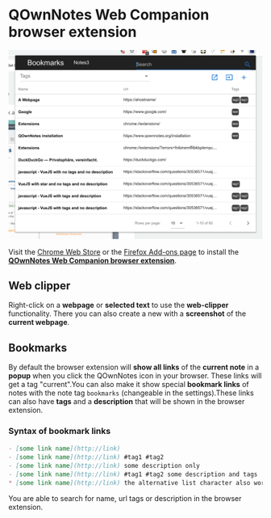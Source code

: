 # QOwnNotes Web Companion browser extension

![bookmarks](../assets/img/bookmarks.png)

Visit the [Chrome Web Store](https://chrome.google.com/webstore/detail/qownnotes-web-companion/pkgkfnampapjbopomdpnkckbjdnpkbkp) or the [Firefox Add-ons page](https://addons.mozilla.org/firefox/addon/qownnotes-web-companion) to install the [**QOwnNotes Web Companion browser extension**](https://github.com/qownnotes/web-companion/).

## Web clipper

Right-click on a **webpage** or **selected text** to use the **web-clipper** functionality. There you can also create a new with a **screenshot** of the **current webpage**.

## Bookmarks

By default the browser extension will **show all links** of the **current note** in a **popup** when you click the QOwnNotes icon in your browser. These links will get a tag "current".You can also make it show special **bookmark links** of notes with the note tag `bookmarks` (changeable in the settings).These links can also have **tags** and a **description** that will be shown in the browser extension.

### Syntax of bookmark links

```markdown
- [some link name](http://link)
- [some link name](http://link) #tag1 #tag2
- [some link name](http://link) some description only
- [some link name](http://link) #tag1 #tag2 some description and tags
* [some link name](http://link) the alternative list character also works
```

You are able to search for name, url tags or description in the browser extension.
